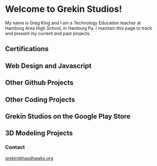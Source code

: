 # Welcome to Grekin Studios!

My name is Greg King and I am a Technology Education teacher at Hamburg Area High School, in Hamburg Pa.  I maintain this page to track and present my current and past projects.

## Certifications

<div data-iframe-width="150" data-iframe-height="270" data-share-badge-id="ed67939f-59ec-4b0f-b85c-8b5e7d56de8d" data-share-badge-host="https://www.credly.com"></div><script type="text/javascript" async src="//cdn.credly.com/assets/utilities/embed.js"></script>


## Web Design and Javascript

## Other Github Projects

## Other Coding Projects

## Grekin Studios on the Google Play Store

## 3D Modeling Projects


### Contact

grekin@hasdhawks.org

